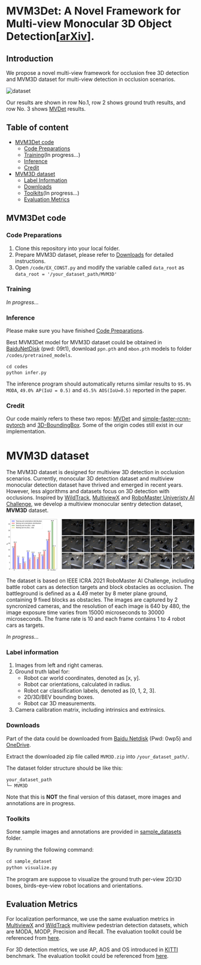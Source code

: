 # MVM3Det: A Novel Framework for Multi-view Monocular 3D Object Detection[[arXiv](https://arxiv.org/abs/2109.10473)].

## Introduction

We propose a novel multi-view framework for occlusion free 3D detection and MVM3D dataset for multi-view detection in occlusion scenarios.

![dataset](misc/res.png)

Our results are shown in row No.1, row 2 shows ground truth results, and row No. 3 shows  [MVDet](https://github.com/hou-yz/MVDet) results.

## Table of content

- [MVM3Det code](#mvm3det-code)
    * [Code Preparations](#code-preparations)
    * [Training](#training)(In progress...)
    * [Inference](#inference)
    * [Credit](#credit)
- [MVM3D dataset](#mvm3d-dataset)
    * [Label Information](#label-information)
    * [Downloads](#downloads)
    * [Toolkits](#toolkits)(In progress...)
    * [Evaluation Metrics](#evaluation-metrics)

## MVM3Det code
### Code Preparations
1. Clone this repository into your local folder.
2. Prepare MVM3D dataset, please refer to [Downloads](#downloads) for detailed instructions.
3. Open `/code/EX_CONST.py` and modify the variable called `data_root` as `data_root = '/your_dataset_path/MVM3D'`

### Training

*In progress...*

### Inference
Please make sure you have finished [Code Preparations](#code-preparations).

Best MVM3Det model for MVM3D dataset could be obtained in [BaiduNetDisk](https://pan.baidu.com/s/1Ct57rp9bBUQOQDc15VQzMQ) (pwd: 09t1), download `ppn.pth` and `mbon.pth` models to folder `/codes/pretrained_models`.


```
cd codes
python infer.py
```

The inference program should automatically returns similar results to `95.9% MODA`, `49.0% AP(IoU = 0.5)` and `45.5% AOS(IoU=0.5)` reported in the paper.




### Credit

Our code mainly refers to these two repos: [MVDet](https://github.com/hou-yz/MVDet) and [simple-faster-rcnn-pytorch](https://github.com/chenyuntc/simple-faster-rcnn-pytorch) and [3D-BoundingBox](https://github.com/skhadem/3D-BoundingBox). Some of the origin codes still exist in our implementation.  


# MVM3D dataset

The MVM3D dataset is designed for multiview 3D detection in occlusion scenarios. Currently, monocular 3D detection dataset and multiview monocular detection dataset have thrived and emerged in recent years. However, less algorithms and datasets focus on 3D detection with occlusions. Inspired by [WildTrack](https://www.epfl.ch/labs/cvlab/data/data-wildtrack/), [MultiviewX](https://github.com/hou-yz/MultiviewX) and [RoboMaster Univeristy AI Challenge](https://www.robomaster.com/en-US/robo/icra), we develop a multiview monocular sentry detection dataset, **MVM3D** dataset.

![dataset](misc/dataset2.png)

The dataset is based on IEEE ICRA 2021 RoboMaster AI Challenge, including battle robot cars as detection targets and block obstacles as occlusion. The battleground is defined as a 4.49 meter by 8 meter plane ground, containing 9 fixed blocks as obstacles. The images are captured by 2 syncronized cameras, and the resolution of each image is 640 by 480, the image exposure time varies from 15000 microseconds to 30000 microseconds. The frame rate is 10 and each frame contains 1 to 4 robot cars as targets. 

*In progress...*

### Label information

1. Images from left and right cameras.
2. Ground truth label for:
   - Robot car world coordinates, denoted as [x, y].
   - Robot car orientations, calculated in radius.
   - Robot car classification labels, denoted as [0, 1, 2, 3].
   - 2D/3D/BEV bounding boxes.
   - Robot car 3D measurements.
3. Camera calibration matrix, including intrinsics and extrinsics.

### Downloads

Part of the data could be downloaded from [Baidu Netdisk](https://pan.baidu.com/s/1cL16r0gNa3lVBBdD-BaCTA) (Pwd: 0wp5) and [OneDrive](https://anu365-my.sharepoint.com/:u:/g/personal/u7170273_anu_edu_au/EZMfq2ku37NGtTTPK0Yn6ZEBjcaw-RTVqomjFp7W60NPUw?e=3v5muZ).

Extract the downloaded zip file called `MVM3D.zip` into `/your_dataset_path/`.

The dataset folder structure should be like this:
```
your_dataset_path
└─ MVM3D
```
Note that this is **NOT** the final version of this dataset, more images and annotations are in progress.

### Toolkits

Some sample images and annotations are provided in [sample_datasets](sample_datasets/) folder.

By running the following command:

```markdown
cd sample_dataset
python visualize.py
```

The program are suppose to visualize the ground truth per-view 2D/3D boxes, birds-eye-view robot locations and orientations.

## Evaluation Metrics

For localization performance, we use the same evaluation metrics in [MultiviewX](https://github.com/hou-yz/MultiviewX) and [WildTrack](https://www.epfl.ch/labs/cvlab/data/data-wildtrack/) multiview pedestrian detection datasets, which are MODA, MODP, Precision and Recall. The evaluation toolkit could be referenced from [here](https://github.com/hou-yz/MVDet/tree/master/multiview_detector/evaluation).

For 3D detection metrics, we use AP, AOS and OS introduced in [KITTI](https://projet.liris.cnrs.fr/imagine/pub/proceedings/CVPR2012/data/papers/424_O3C-04.pdf) benchmark. The evaluation toolkit could be referenced from [here](https://www.mathworks.com/help/vision/ref/evaluatedetectionaos.html).

